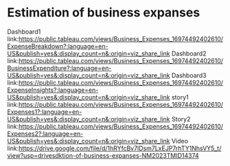 # Estimation of business expanses
Dashboard1 link:https://public.tableau.com/views/Business_Expenses_16974492402610/ExpenseBreakdown?:language=en-US&publish=yes&:display_count=n&:origin=viz_share_link
Dashboard2 link:https://public.tableau.com/views/Business_Expenses_16974492402610/BusinessExpenditure?:language=en-US&publish=yes&:display_count=n&:origin=viz_share_link
Dashboard3 link:https://public.tableau.com/views/Business_Expenses_16974492402610/ExpenseInsights?:language=en-US&publish=yes&:display_count=n&:origin=viz_share_link
story1 link:https://public.tableau.com/views/Business_Expenses_16974492402610/Expenses1?:language=en-US&publish=yes&:display_count=n&:origin=viz_share_link
Story2 link:https://public.tableau.com/views/Business_Expenses_16974492402610/Expenses2?:language=en-US&publish=yes&:display_count=n&:origin=viz_share_link
Video link:https://drive.google.com/file/d/1hRYfcBv7lDsm7LxEJP7rhTY1NhsVY5_t/view?usp=drivesdktion-of-business-expanses-NM2023TMID14374
